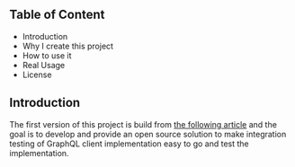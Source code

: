 ## Table of Content

- Introduction
- Why I create this project
- How to use it
- Real Usage
- License

## Introduction

The first version of this project is build from [the following article](https://dev.to/dsckiitdev/build-a-chat-app-with-graphql-subscriptions-typescript-part-1-2p70) and the goal is to develop and provide
an open source solution to make integration testing of GraphQL client implementation easy to go and test
the implementation.